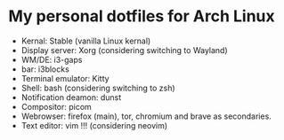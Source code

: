 # My personal dotfiles for Arch Linux
- Kernal: Stable (vanilla Linux kernal)
- Display server: Xorg (considering switching to Wayland)
- WM/DE: i3-gaps
- bar: i3blocks
- Terminal emulator: Kitty
- Shell: bash (considering switching to zsh)
- Notification deamon: dunst
- Compositor: picom
- Webrowser: firefox (main), tor, chromium and brave as secondaries.
- Text editor: vim !!! (considering neovim)
